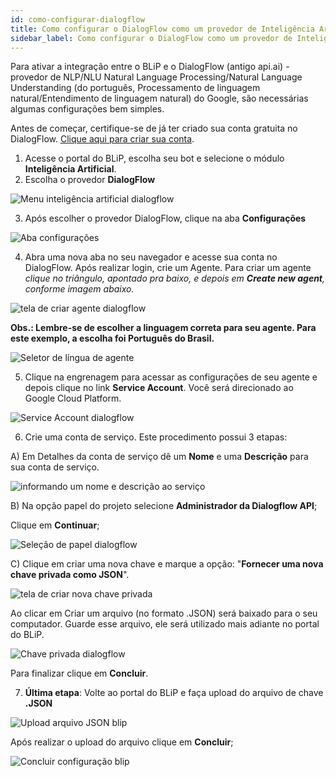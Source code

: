 ```yaml
---
id: como-configurar-dialogflow
title: Como configurar o DialogFlow como um provedor de Inteligência Artificial
sidebar_label: Como configurar o DialogFlow como um provedor de Inteligência Artificial
---
```


Para ativar a integração entre o BLiP e o DialogFlow (antigo api.ai) - provedor de NLP/NLU Natural Language Processing/Natural Language Understanding (do português, Processamento de linguagem natural/Entendimento de linguagem natural) do Google, são necessárias algumas configurações bem simples.

Antes de começar, certifique-se de já ter criado sua conta gratuita no DialogFlow. [Clique aqui para criar sua conta](https://console.dialogflow.com/api-client/#/login).

1) Acesse o portal do BLiP, escolha seu bot e selecione o módulo **Inteligência Artificial**.  
2) Escolha o provedor **DialogFlow**  

![Menu inteligência artificial dialogflow](/img/ai/nlp/nlp-como-configurar-dialogflow-1.png)<br>

3) Após escolher o provedor DialogFlow, clique na aba **Configurações**

![Aba configurações](/img/ai/nlp/nlp-como-configurar-dialogflow-2.png)<br>

4) Abra uma nova aba no seu navegador e acesse sua conta no DialogFlow. Após realizar login, crie um Agente. Para criar um agente *clique no triângulo, apontado pra baixo, e depois em **Create new agent**, conforme imagem abaixo.*

![tela de criar agente dialogflow](/img/ai/nlp/nlp-como-configurar-dialogflow-3.png)<br>

**Obs.: Lembre-se de escolher a linguagem correta para seu agente. Para este exemplo, a escolha foi Português do Brasil.**

![Seletor de língua de agente](/img/ai/nlp/nlp-como-configurar-dialogflow-4.png)<br>

5) Clique na engrenagem para acessar as configurações de seu agente e depois clique no link **Service Account**. Você será direcionado ao Google Cloud Platform.

![Service Account dialogflow](/img/ai/nlp/nlp-como-configurar-dialogflow-5.png)<br>

6) Crie uma conta de serviço. Este procedimento possui 3 etapas:

A) Em Detalhes da conta de serviço dê um **Nome** e uma **Descrição** para sua conta de serviço.

![informando um nome e descrição ao serviço](/img/ai/nlp/nlp-como-configurar-dialogflow-6.png)<br>

B) Na opção papel do projeto selecione **Administrador da Dialogflow API**;  

Clique em **Continuar**;

![Seleção de papel dialogflow](/img/ai/nlp/nlp-como-configurar-dialogflow-7.png)<br>

C) Clique em criar uma nova chave e marque a opção: "**Fornecer uma nova chave privada como JSON**".

![tela de criar nova chave privada](/img/ai/nlp/nlp-como-configurar-dialogflow-8.png)<br>

Ao clicar em Criar um arquivo (no formato .JSON) será baixado para o seu computador. Guarde esse arquivo, ele será utilizado mais adiante no portal do BLiP.

![Chave privada dialogflow](/img/ai/nlp/nlp-como-configurar-dialogflow-9.png)

Para finalizar clique em **Concluir**.

7) **Última etapa**: Volte ao portal do BLiP e faça upload do arquivo de chave **.JSON**

![Upload arquivo JSON blip](/img/ai/nlp/nlp-como-configurar-dialogflow-11.png)<br>

Após realizar o upload do arquivo clique em **Concluir**;

![Concluir configuração blip](/img/ai/nlp/nlp-como-configurar-dialogflow-12.png)<br>


<!-- Rating frame -->
<script type="text/javascript" src="/scripts/rating.js"/>
